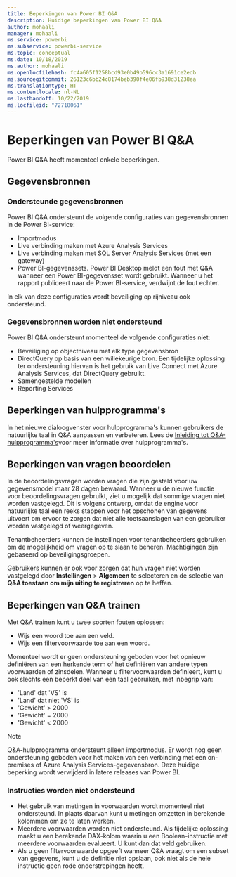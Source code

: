 ```yaml
---
title: Beperkingen van Power BI Q&A
description: Huidige beperkingen van Power BI Q&A
author: mohaali
manager: mohaali
ms.service: powerbi
ms.subservice: powerbi-service
ms.topic: conceptual
ms.date: 10/18/2019
ms.author: mohaali
ms.openlocfilehash: fc4a605f1258bcd93e0b49b596cc3a1691ce2edb
ms.sourcegitcommit: 26123c6bb24c8174beb390f4e06fb938d31238ea
ms.translationtype: HT
ms.contentlocale: nl-NL
ms.lasthandoff: 10/22/2019
ms.locfileid: "72718061"
---
```

# <a name="limitations-of-power-bi-qa"></a>Beperkingen van Power BI Q&A

Power BI Q&A heeft momenteel enkele beperkingen.

## <a name="data-sources"></a>Gegevensbronnen

### <a name="supported-data-sources"></a>Ondersteunde gegevensbronnen

Power BI Q&A ondersteunt de volgende configuraties van gegevensbronnen in de Power BI-service:

- Importmodus
- Live verbinding maken met Azure Analysis Services
- Live verbinding maken met SQL Server Analysis Services (met een gateway)
- Power BI-gegevenssets. Power BI Desktop meldt een fout met Q&A wanneer een Power BI-gegevensset wordt gebruikt. Wanneer u het rapport publiceert naar de Power BI-service, verdwijnt de fout echter.

In elk van deze configuraties wordt beveiliging op rijniveau ook ondersteund.

### <a name="data-sources-not-supported"></a>Gegevensbronnen worden niet ondersteund

Power BI Q&A ondersteunt momenteel de volgende configuraties niet:

- Beveiliging op objectniveau met elk type gegevensbron
- DirectQuery op basis van een willekeurige bron. Een tijdelijke oplossing ter ondersteuning hiervan is het gebruik van Live Connect met Azure Analysis Services, dat DirectQuery gebruikt.
- Samengestelde modellen
- Reporting Services 

## <a name="tooling-limitations"></a>Beperkingen van hulpprogramma's

In het nieuwe dialoogvenster voor hulpprogramma's kunnen gebruikers de natuurlijke taal in Q&A aanpassen en verbeteren. Lees de [Inleiding tot Q&A-hulpprogramma's](q-and-a-tooling-intro.md)voor meer informatie over hulpprogramma's.

## <a name="review-question-limitations"></a>Beperkingen van vragen beoordelen

In de beoordelingsvragen worden vragen die zijn gesteld voor uw gegevensmodel maar 28 dagen bewaard. Wanneer u de nieuwe functie voor beoordelingsvragen gebruikt, ziet u mogelijk dat sommige vragen niet worden vastgelegd. Dit is volgens ontwerp, omdat de engine voor natuurlijke taal een reeks stappen voor het opschonen van gegevens uitvoert om ervoor te zorgen dat niet alle toetsaanslagen van een gebruiker worden vastgelegd of weergegeven.

Tenantbeheerders kunnen de instellingen voor tenantbeheerders gebruiken om de mogelijkheid om vragen op te slaan te beheren. Machtigingen zijn gebaseerd op beveiligingsgroepen. 

Gebruikers kunnen er ook voor zorgen dat hun vragen niet worden vastgelegd door **Instellingen** > **Algemeen** te selecteren en de selectie van **Q&A toestaan om mijn uiting te registreren** op te heffen. 

## <a name="teach-qa-limitations"></a>Beperkingen van Q&A trainen

Met Q&A trainen kunt u twee soorten fouten oplossen:

- Wijs een woord toe aan een veld.
- Wijs een filtervoorwaarde toe aan een woord.

Momenteel wordt er geen ondersteuning geboden voor het opnieuw definiëren van een herkende term of het definiëren van andere typen voorwaarden of zinsdelen. Wanneer u filtervoorwaarden definieert, kunt u ook slechts een beperkt deel van een taal gebruiken, met inbegrip van:

- 'Land' dat 'VS' is
- 'Land' dat niet 'VS' is
- 'Gewicht' > 2000
- 'Gewicht' = 2000
- 'Gewicht' < 2000

> [!NOTE]
> Q&A-hulpprogramma ondersteunt alleen importmodus. Er wordt nog geen ondersteuning geboden voor het maken van een verbinding met een on-premises of Azure Analysis Services-gegevensbron. Deze huidige beperking wordt verwijderd in latere releases van Power BI.

### <a name="statements-not-supported"></a>Instructies worden niet ondersteund

- Het gebruik van metingen in voorwaarden wordt momenteel niet ondersteund. In plaats daarvan kunt u metingen omzetten in berekende kolommen om ze te laten werken.
- Meerdere voorwaarden worden niet ondersteund. Als tijdelijke oplossing maakt u een berekende DAX-kolom waarin u een Boolean-instructie met meerdere voorwaarden evalueert. U kunt dan dat veld gebruiken.
- Als u geen filtervoorwaarde opgeeft wanneer Q&A vraagt om een subset van gegevens, kunt u de definitie niet opslaan, ook niet als de hele instructie geen rode onderstrepingen heeft.
